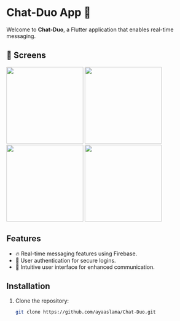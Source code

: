 # Chat-Duo App 💬

Welcome to **Chat-Duo**, a Flutter application that enables real-time messaging.

## 📱 Screens

 <img src="https://github.com/user-attachments/assets/ce15f723-30d5-48a1-9b55-9d6ef7463cce" width="200"/>
 <img src="https://github.com/user-attachments/assets/e11efd4f-220a-4726-81ee-0b23e0ce66c3" width="200"/>
 <img src="https://github.com/user-attachments/assets/b15dd27b-ef52-4d81-8124-a3631f624d62" width="200"/>
 <img src="https://github.com/user-attachments/assets/90c904d6-5773-4b68-bb58-bbe4f0f4498e" width="200"/>


## Features

- 🔥 Real-time messaging features using Firebase.
- 🔑 User authentication for secure logins.
- 📱 Intuitive user interface for enhanced communication.

## Installation

1. Clone the repository:
   ```bash
   git clone https://github.com/ayaaslama/Chat-Duo.git
